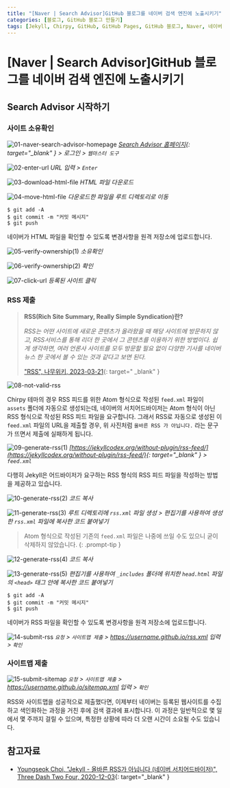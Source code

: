 ```yaml
---
title: "[Naver | Search Advisor]GitHub 블로그를 네이버 검색 엔진에 노출시키기"
categories: [블로그, GitHub 블로그 만들기]
tags: [Jekyll, Chirpy, GitHub, GitHub Pages, GitHub 블로그, Naver, 네이버, Search Advisor, 노출, 색인]
---
```


# [Naver | Search Advisor]GitHub 블로그를 네이버 검색 엔진에 노출시키기

## Search Advisor 시작하기

### 사이트 소유확인

![01-naver-search-advisor-homepage](/assets/img/posts/blog/how-to-add-github-blog-to-naver-search-advisor/01-naver-search-advisor-homepage.jpg)
*[Search Advisor 홈페이지](https://searchadvisor.naver.com/){: target="_blank" } > 로그인 > `웹마스터 도구`*

![02-enter-url](/assets/img/posts/blog/how-to-add-github-blog-to-naver-search-advisor/02-enter-url.jpg)
*URL 입력 > `Enter`*

![03-download-html-file](/assets/img/posts/blog/how-to-add-github-blog-to-naver-search-advisor/03-download-html-file.jpg)
*HTML 파일 다운로드*

![04-move-html-file](/assets/img/posts/blog/how-to-add-github-blog-to-naver-search-advisor/04-move-html-file.jpg)
*다운로드한 파일을 루트 디렉토리로 이동*

```console
$ git add -A
$ git commit -m "커밋 메시지"
$ git push
```

네이버가 HTML 파일을 확인할 수 있도록 변경사항을 원격 저장소에 업로드합니다.

![05-verify-ownership(1)](/assets/img/posts/blog/how-to-add-github-blog-to-naver-search-advisor/05-verify-ownership(1).jpg)
*소유확인*

![06-verify-ownership(2)](/assets/img/posts/blog/how-to-add-github-blog-to-naver-search-advisor/06-verify-ownership(2).jpg)
*확인*

![07-click-url](/assets/img/posts/blog/how-to-add-github-blog-to-naver-search-advisor/07-click-url.jpg)
*등록된 사이트 클릭*

### RSS 제출

> **RSS(Rich Site Summary, Really Simple Syndication)란?**
>
> *RSS는 어떤 사이트에 새로운 콘텐츠가 올라왔을 때 해당 사이트에 방문하지 않고, RSS서비스를 통해 리더 한 곳에서 그 콘텐츠를 이용하기 위한 방법이다. 쉽게 생각하면, 여러 언론사 사이트를 모두 방문할 필요 없이 다양한 기사를 네이버뉴스 한 곳에서 볼 수 있는 것과 같다고 보면 된다.*
>
> ["RSS", 나무위키, 2023-03-21](https://namu.wiki/w/RSS){: target=" _blank" }

![08-not-valid-rss](/assets/img/posts/blog/how-to-add-github-blog-to-naver-search-advisor/08-not-valid-rss.jpg)

Chirpy 테마의 경우 RSS 피드를 위한 Atom 형식으로 작성된 `feed.xml` 파일이 `assets` 폴더에 자동으로 생성되는데, 네이버의 서치어드바이저는 Atom 형식이 아닌 RSS 형식으로 작성된 RSS 피드 파일을 요구합니다. 그래서 RSS로 자동으로 생성된 이 `feed.xml` 파일의 URL을 제출할 경우, 위 사진처럼 `올바른 RSS 가 아닙니다.` 라는 문구가 뜨면서 제출에 실패하게 됩니다.

![09-generate-rss(1)](/assets/img/posts/blog/how-to-add-github-blog-to-naver-search-advisor/09-generate-rss(1).jpg)
*[https://jekyllcodex.org/without-plugin/rss-feed/](https://jekyllcodex.org/without-plugin/rss-feed/){: target="_blank" } > `feed.xml`*

다행히 Jekyll은 어드바이저가 요구하는 RSS 형식의 RSS 피드 파일을 작성하는 방법을 제공하고 있습니다.

![10-generate-rss(2)](/assets/img/posts/blog/how-to-add-github-blog-to-naver-search-advisor/10-generate-rss(2).jpg)
*코드 복사*

![11-generate-rss(3)](/assets/img/posts/blog/how-to-add-github-blog-to-naver-search-advisor/11-generate-rss(3).jpg)
*루트 디렉토리에 `rss.xml` 파일 생성 > 편집기를 사용하여 생성한 `rss.xml` 파일에 복사한 코드 붙여넣기*

> Atom 형식으로 작성된 기존의 `feed.xml` 파일은 나중에 쓰일 수도 있으니 굳이 삭제하지 않았습니다.
{: .prompt-tip }

![12-generate-rss(4)](/assets/img/posts/blog/how-to-add-github-blog-to-naver-search-advisor/12-generate-rss(4).jpg)
*코드 복사*

![13-generate-rss(5)](/assets/img/posts/blog/how-to-add-github-blog-to-naver-search-advisor/13-generate-rss(5).jpg)
*편집기를 사용하여 `_includes` 폴더에 위치한 `head.html` 파일의 `<head>` 태그 안에 복사한 코드 붙여넣기*

```console
$ git add -A
$ git commit -m "커밋 메시지"
$ git push
```

네이버가 RSS 파일을 확인할 수 있도록 변경사항을 원격 저장소에 업로드합니다.

![14-submit-rss](/assets/img/posts/blog/how-to-add-github-blog-to-naver-search-advisor/14-submit-rss.jpg)
*`요청` > `사이트맵 제출` > https://username.github.io/rss.xml 입력 > `확인`*

### 사이트맵 제출

![15-submit-sitemap](/assets/img/posts/blog/how-to-add-github-blog-to-naver-search-advisor/15-submit-sitemap.jpg)
*`요청` > `사이트맵 제출` > https://username.github.io/sitemap.xml 입력 > `확인`*

RSS와 사이트맵을 성공적으로 제출했다면, 이제부터 네이버는 등록된 웹사이트를 수집하고 색인화하는 과정을 거친 후에 검색 결과에 표시합니다. 이 과정은 일반적으로 몇 일에서 몇 주까지 걸릴 수 있으며, 특정한 상황에 따라 더 오랜 시간이 소요될 수도 있습니다.

## 참고자료

- [Youngseok Choi, "Jekyll - 올바른 RSS가 아닙니다 (네이버 서치어드바이저)", Three Dash Two Four, 2020-12-03](https://3-24.github.io/scribbles/naver-search-atom/){: target="_blank" }